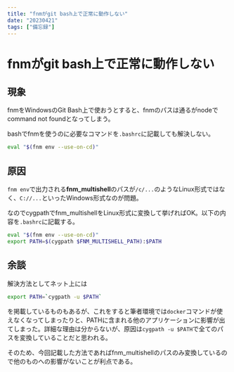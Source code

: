 ```yaml
---
title: "fnmがgit bash上で正常に動作しない"
date: "20230421"
tags: ["備忘録"]
---
```

# fnmがgit bash上で正常に動作しない

## 現象

fnmをWindowsのGit Bash上で使おうとすると、fnmのパスは通るがnodeでcommand not foundとなってしまう。

bashでfnmを使うのに必要なコマンドを`.bashrc`に記載しても解決しない。
```bash
eval "$(fnm env --use-on-cd)"
```

## 原因

`fnm env`で出力される**fnm_multishell**のパスが`/c/...`のようなLinux形式ではなく、`C://...`といったWindows形式なのが問題。

なのでcygpathでfnm_multishellをLinux形式に変換して挙げればOK。以下の内容を`.bashrc`に記載する。

```bash
eval "$(fnm env --use-on-cd)"
export PATH=$(cygpath $FNM_MULTISHELL_PATH):$PATH
```

## 余談

解決方法としてネット上には
```bash
export PATH=`cygpath -u $PATH`
```
を掲載しているものもあるが、これをすると筆者環境では`docker`コマンドが使えなくなってしまったりと、PATHに含まれる他のアプリケーションに影響が出てしまった。詳細な理由は分からないが、原因は`cygpath -u $PATH`で全てのパスを変換していることだと思われる。

そのため、今回記載した方法であればfnm_multishellのパスのみ変換しているので他のものへの影響がないことが利点である。